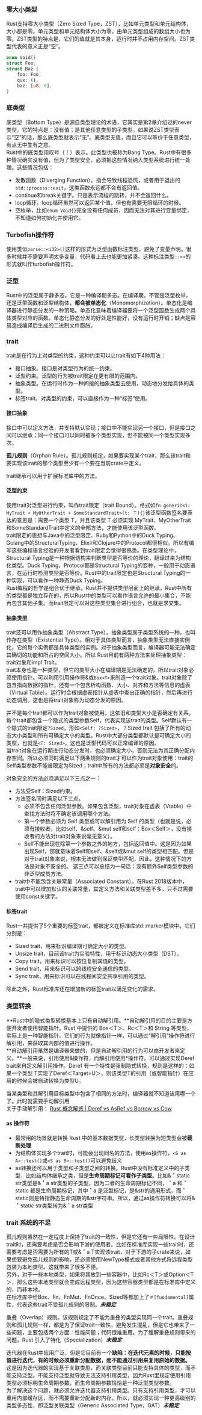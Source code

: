 ### 零大小类型

Rust支持零大小类型（Zero Sized Type，ZST），比如单元类型和单元结构体，大小都是零。单元类型和单元结构体大小为零，由单元类型组成的数组大小也为零。ZST类型的特点是，它们的值就是其本身，运行时并不占用内存空间。ZST类型代表的意义正是“空”。
```rust
enum Void{}
struct Foo;
struct Baz {
    foo: Foo,
    qux: (),
    baz: [u8; 0],
}
```

### 底类型

底类型（Bottom Type）是源自类型理论的术语，它其实是第2章介绍过的never类型。它的特点是：没有值；是其他任意类型的子类型。如果说ZST类型表示“空”的话，那么底类型就表示“无”。底类型无值，而且它可以等价于任意类型，有点无中生有之意。  
Rust中的底类型用叹号（！）表示。此类型也被称为Bang Type。Rust中有很多种情况确实没有值，但为了类型安全，必须把这些情况纳入类型系统进行统一处理。这些情况包括：
- 发散函数（Diverging Function）。指会导致线程恐慌，或者用于退出的`std::process::exit`，这类函数永远都不会有返回值。
- continue和break关键字。只是表示流程的跳转，并不会返回什么。
- loop循环。loop循环虽然可以返回某个值，但也有需要无限循环的时候。
- 空枚举，比如`enum Void{}`完全没有任何成员，因而无法对其进行变量绑定，不知道如何初始化并使用它。

### Turbofish操作符

使用类似`parse::<i32>()`这样的形式为泛型函数标注类型，避免了变量声明。很多时候并不需要声明太多变量，代码看上去也能更加紧凑。这种标注类型`::<>`的形式就叫作turbofish操作符。

### 泛型

Rust中的泛型属于静多态，它是一种编译期多态。在编译期，不管是泛型枚举，还是泛型函数和泛型结构体，**都会被单态化**（Monomorphization）。单态化是编译器进行静态分发的一种策略。单态化意味着编译器要将一个泛型函数生成两个具体类型对应的函数。单态化静态分发的好处是性能好，没有运行时开销；缺点是容易造成编译后生成的二进制文件膨胀。

### trait

trait是在行为上对类型的约束，这种约束可以让trait有如下4种用法：

- 接口抽象。接口是对类型行为的统一约束。
- 泛型约束。泛型的行为被trait限定在更有限的范围内。
- 抽象类型。在运行时作为一种间接的抽象类型去使用，动态地分发给具体的类型。
- 标签trait。对类型的约束，可以直接作为一种“标签”使用。

#### 接口抽象

接口中可以定义方法，并支持默认实现；接口中不能实现另一个接口，但是接口之间可以继承；同一个接口可以同时被多个类型实现，但不能被同一个类型实现多次。  

**孤儿规则**（Orphan Rule）。孤儿规则规定，如果要实现某个trait，那么该trait和要实现该trait的那个类型至少有一个要在当前crate中定义。  

trait继承可以用于扩展标准库中的方法。

#### 泛型约束

使用trait对泛型进行约束，叫作trait限定（trait Bound）。格式如`fn generic<T: MyTrait + MyOtherTrait + SomeStandardTrait>(t: Ｔ){}`该泛型函数签名要表达的意思是：需要一个类型 T，并且该类型 T 必须实现 MyTrait、MyOtherTrait和SomeStandardTrait中定义的全部方法，才能使用该泛型函数。  
trait限定的思想与Java中的泛型限定、Ruby和Python中的Duck Typing、Golang中的StructuralTyping、Elixir和Clojure中的Protocol都很相似。所以有编写这些编程语言经验的开发者看到trait限定会觉得很熟悉。在类型理论中，Structural Typing是一种根据结构来判断类型是否等价的理论，翻译过来为结构化类型。Duck Typing、Protocol都是Structural Typing的变种，一般用于动态语言，在运行时检测类型是否等价。Rust中的trait限定也是Structural Typing的一种实现，可以看作一种静态Duck Typing。  
Rust编程的哲学是组合优于继承，Rust并不提供类型层面上的继承，Rust中所有的类型都是独立存在的，所以Rust中的类型可以看作语言允许的最小集合，不能再包含其他子集。而trait限定可以对这些类型集合进行组合，也就是求交集。

#### 抽象类型

trait还可以用作抽象类型（Abstract Type）。抽象类型属于类型系统的一种，也叫作存在类型（Existential Type）。相对于具体类型而言，抽象类型无法直接实例化，它的每个实例都是具体类型的实例。对于抽象类型而言，编译器可能无法确定其确切的功能和所占的空间大小。所以 Rust目前有两种方法来处理抽象类型：trait对象和impl Trait。  
trait本身也是一种类型，但它的类型大小在编译期是无法确定的，所以trait对象必须使用指针。可以利用引用操作符&或`Box<T>`来制造一个trait对象。trait对象除了包含指向数据的指针，还有一个包含析构函数、大小、对齐和方法等信息的虚表 （Virtual Table）。运行时会根据虚表指针从虚表中查出正确的指针，然后再进行动态调用。这也是将trait对象称为动态分发的原因。

并不是每个trait都可以作为trait对象被使用，这依旧和类型大小是否确定有关系。每个trait都包含一个隐式的类型参数Self，代表实现该trait的类型。Self默认有一个隐式的trait限定`?Sized`，形如`<Self: ?Sized>`，？Sized trait 包括了所有的动态大小类型和所有可确定大小的类型。Rust中大部分类型都默认是可确定大小的类型，也就是`<T: Sized>`，这也是泛型代码可以正常编译的原因。  
当trait对象在运行期进行动态分发时，也必须确定大小，否则无法为其正确分配内存空间。所以必须同时满足以下两条规则的trait才可以作为trait对象使用：trait的Self类型参数不能被限定为Sized；trait中所有的方法都必须是**对象安全**的。

对象安全的方法必须满足以下三点之一：
- 方法受Self：Sized约束。
- 方法签名同时满足以下三点。
    - 必须不包含任何泛型参数。如果包含泛型，trait对象在虚表（Vtable）中查找方法时将不确定该调用哪个方法。
    - 第一个参数必须为 Self 类型或可以解引用为 Self 的类型（也就是说，必须有接收者，比如self、&self、&mut self和self：Box＜Self＞，没有接收者的方法对trait对象来说毫无意义）。
    - Self不能出现在除第一个参数之外的地方，包括返回值中。这是因为如果出现Self，那就意味着Self和self、&self或&mut self的类型相匹配。但是对于trait对象来说，根本无法做到保证类型匹配，因此，这种情况下的方法是对象不安全的。
  这三点可以总结为一句话：没有额外Self类型参数的非泛型成员方法。
- trait中不能包含关联常量（Associated Constant）。在Rust 2018版本中，trait中可以增加默认的关联常量，其定义方法和关联类型差不多，只不过需要使用const关键字。

#### 标签trait

Rust一共提供了5个重要的标签trait，都被定义在标准库std::marker模块中。它们分别是：

- Sized trait，用来标识编译期可确定大小的类型。
- Unsize trait，目前该trait为实验特性，用于标识动态大小类型（DST）。
- Copy trait，用来标识可以按位复制其值的类型。
- Send trait，用来标识可以跨线程安全通信的类型。
- Sync trait，用来标识可以在线程间安全共享引用的类型。

除此之外，Rust标准库还在增加新的标签trait以满足变化的需求。

### 类型转换

**Rust中的隐式类型转换基本上只有自动解引用。**自动解引用的目的主要是方便开发者使用智能指针。Rust 中提供的 Box＜T＞、Rc＜T＞和 String 等类型，实际上是一种智能指针。它们的行为就像指针一样，可以通过“解引用”操作符进行解引用，来获取其内部的值进行操作。  
**自动解引用虽然是编译器来做的，但是自动解引用的行为可以由开发者来定义。**一般来说，引用使用&操作符，而解引用使用*操作符。可以通过实现Deref trait来自定义解引用操作。Deref 有一个特性是强制隐式转换，规则是这样的：如果一个类型 T实现了Deref＜Target=U＞，则该类型T的引用（或智能指针）在应用的时候会被自动转换为类型U。

当某类型和其解引用目标类型中包含了相同的方法时，编译器就不知道该用哪一个了。此时就需要手动解引用  
关于手动解引用： [Rust 概念解惑 | Deref vs AsRef vs Borrow vs Cow](https://mp.weixin.qq.com/s/OdcLb5U8QCeYH08feThN7w)

#### as 操作符

- 最常用的场景就是转换 Rust 中的基本数据类型，长类型转换为短类型会被**截断处理**  
- 为结构体实现多个trait时，可能会出现同名的方法，使用as操作符，`<S as A>::test()`或`<S as B>::test()`可以避免歧义
- as转换还可以用于类型和子类型之间的转换。Rust中没有标准定义中的子类型，比如结构体继承之类，但是**生命周期标记可看作子类型**。比如&＇static str类型是&＇a str类型的子类型，因为二者的生命周期标记不同，＇a 和＇static 都是生命周期标记，其中＇a 是泛型标记，是&str的通用形式，而＇static则是特指静态生命周期的&str字符串。所以，通过as操作符转换可以将&＇static str类型转为&＇a str类型

### trait 系统的不足

孤儿规则虽然在一定程度上保持了trait的一致性，但是它还有一些局限性。在设计trait时，还需要考虑是否会影响下游的使用者。比如在标准库实现一些trait时，还需要考虑是否需要为所有的T或&＇a T实现该trait，对于下游的子crate来说，如果想要避免孤儿规则的影响，还必须使用NewType模式或者其他方式将远程类型包装为本地类型。这就带来了很多不便。  
另外，对于一些本地类型，如果将其放到一些容器中，比如Rc＜T＞或Option＜T＞，那么这些本地类型就会变成远程类型，因为这些容器类型都是在标准库中定义的，而非本地。  
在标准库中给Box、Fn、FnMut、FnOnce、Sized等都加上了`＃[fundamental]`属性，代表这些trait不受孤儿规则的限制。***未稳定***

重叠（Overlap）规则。该规则规定了不能为重叠的类型实现同一个trait。重叠规则和孤儿规则一样，都是为了保证trait一致性，避免发生混乱，但是它也带来了一些问题，主要包括两个方面：性能问题；代码很难重用。为了缓解重叠规则带来的问题，Rust 引入了特化（Specialization）***未稳定***

迭代器在Rust中应用广泛，但是它目前有一个**缺陷：在迭代元素的时候，只能按值进行迭代，有的时候必须重新分配数据，而不能通过引用来复用原始的数据。**  
这是因为迭代器的实现基于关联类型，而关联类型目前只能支持具体的类型，而不能支持泛型。不能支持泛型就导致无法支持引用类型，因为Rust里规定使用引用类型必须标明生命周期参数，而生命周期参数恰恰是一种泛型类型参数。  
为了解决这个问题，就必须允许迭代器支持引用类型。只有支持引用类型，才可以重用内部缓存区，而不需要重新分配新的内存。所以，就必须实现一种更高级别的类型多态性，即泛型关联类型（Generic Associated Type，GAT）***未稳定***